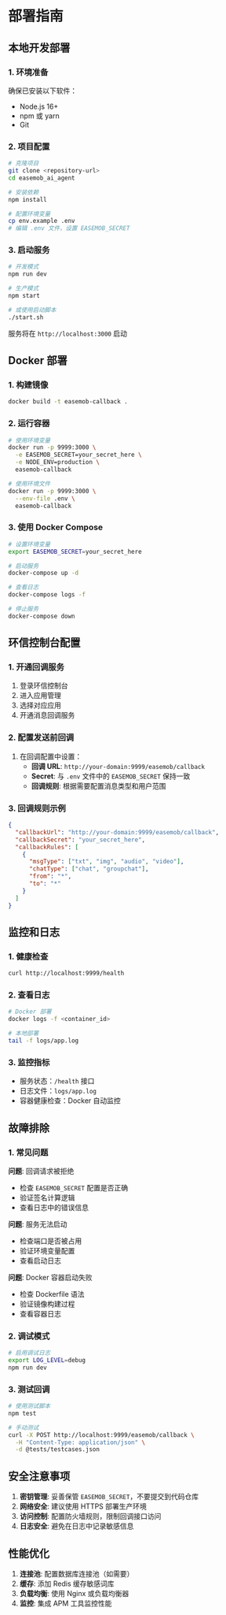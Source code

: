 # 部署指南

## 本地开发部署

### 1. 环境准备

确保已安装以下软件：
- Node.js 16+ 
- npm 或 yarn
- Git

### 2. 项目配置

```bash
# 克隆项目
git clone <repository-url>
cd easemob_ai_agent

# 安装依赖
npm install

# 配置环境变量
cp env.example .env
# 编辑 .env 文件，设置 EASEMOB_SECRET
```

### 3. 启动服务

```bash
# 开发模式
npm run dev

# 生产模式
npm start

# 或使用启动脚本
./start.sh
```

服务将在 `http://localhost:3000` 启动

## Docker 部署

### 1. 构建镜像

```bash
docker build -t easemob-callback .
```

### 2. 运行容器

```bash
# 使用环境变量
docker run -p 9999:3000 \
  -e EASEMOB_SECRET=your_secret_here \
  -e NODE_ENV=production \
  easemob-callback

# 使用环境文件
docker run -p 9999:3000 \
  --env-file .env \
  easemob-callback
```

### 3. 使用 Docker Compose

```bash
# 设置环境变量
export EASEMOB_SECRET=your_secret_here

# 启动服务
docker-compose up -d

# 查看日志
docker-compose logs -f

# 停止服务
docker-compose down
```

## 环信控制台配置

### 1. 开通回调服务

1. 登录环信控制台
2. 进入应用管理
3. 选择对应应用
4. 开通消息回调服务

### 2. 配置发送前回调

1. 在回调配置中设置：
   - **回调 URL**: `http://your-domain:9999/easemob/callback`
   - **Secret**: 与 `.env` 文件中的 `EASEMOB_SECRET` 保持一致
   - **回调规则**: 根据需要配置消息类型和用户范围

### 3. 回调规则示例

```json
{
  "callbackUrl": "http://your-domain:9999/easemob/callback",
  "callbackSecret": "your_secret_here",
  "callbackRules": [
    {
      "msgType": ["txt", "img", "audio", "video"],
      "chatType": ["chat", "groupchat"],
      "from": "*",
      "to": "*"
    }
  ]
}
```

## 监控和日志

### 1. 健康检查

```bash
curl http://localhost:9999/health
```

### 2. 查看日志

```bash
# Docker 部署
docker logs -f <container_id>

# 本地部署
tail -f logs/app.log
```

### 3. 监控指标

- 服务状态：`/health` 接口
- 日志文件：`logs/app.log`
- 容器健康检查：Docker 自动监控

## 故障排除

### 1. 常见问题

**问题**: 回调请求被拒绝
- 检查 `EASEMOB_SECRET` 配置是否正确
- 验证签名计算逻辑
- 查看日志中的错误信息

**问题**: 服务无法启动
- 检查端口是否被占用
- 验证环境变量配置
- 查看启动日志

**问题**: Docker 容器启动失败
- 检查 Dockerfile 语法
- 验证镜像构建过程
- 查看容器日志

### 2. 调试模式

```bash
# 启用调试日志
export LOG_LEVEL=debug
npm run dev
```

### 3. 测试回调

```bash
# 使用测试脚本
npm test

# 手动测试
curl -X POST http://localhost:9999/easemob/callback \
  -H "Content-Type: application/json" \
  -d @tests/testcases.json
```

## 安全注意事项

1. **密钥管理**: 妥善保管 `EASEMOB_SECRET`，不要提交到代码仓库
2. **网络安全**: 建议使用 HTTPS 部署生产环境
3. **访问控制**: 配置防火墙规则，限制回调接口访问
4. **日志安全**: 避免在日志中记录敏感信息

## 性能优化

1. **连接池**: 配置数据库连接池（如需要）
2. **缓存**: 添加 Redis 缓存敏感词库
3. **负载均衡**: 使用 Nginx 或负载均衡器
4. **监控**: 集成 APM 工具监控性能

